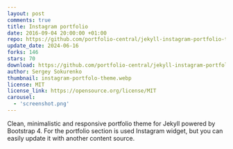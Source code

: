 ```yaml
---
layout: post
comments: true
title: Instagram portfolio
date: 2016-09-04 20:00:00 +01:00
repo: https://github.com/portfolio-central/jekyll-instagram-portfolio-theme
update_date: 2024-06-16
forks: 146
stars: 70
download: https://github.com/portfolio-central/jekyll-instagram-portfolio-theme/archive/gh-pages.zip
author: Sergey Sokurenko
thumbnail: instagram-portfolo-theme.webp
license: MIT
license_link: https://opensource.org/license/MIT
carousel:
  - 'screenshot.png'
---
```


Clean, minimalistic and responsive portfolio theme for Jekyll powered by Bootstrap 4. For the portfolio section is used Instagram widget, but you can easily update it with another content source.
